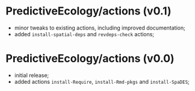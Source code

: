 # PredictiveEcology/actions (v0.1)

- minor tweaks to existing actions, including improved documentation;
- added `install-spatial-deps` and `revdeps-check` actions;

# PredictiveEcology/actions (v0.0)

- initial release;
- added actions `install-Require`, `install-Rmd-pkgs` and `install-SpaDES`;

